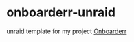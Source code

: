 # onboarderr-unraid
unraid template for my project [Onboarderr](https://github.com/secretlycarl/onboarderr)
